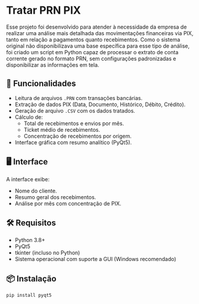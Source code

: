 # Tratar PRN PIX

Esse projeto foi desenvolvido para atender à necessidade da empresa de realizar uma análise mais detalhada das movimentações financeiras via PIX, tanto em relação a pagamentos quanto recebimentos. Como o sistema original não disponibilizava uma base específica para esse tipo de análise, foi criado um script em Python capaz de processar o extrato de conta corrente gerado no formato PRN, sem configurações padronizadas e disponibilizar as informações em tela.

## 📌 Funcionalidades

- Leitura de arquivos `.PRN` com transações bancárias.
- Extração de dados PIX (Data, Documento, Histórico, Débito, Crédito).
- Geração de arquivo `.CSV` com os dados tratados.
- Cálculo de:
  - Total de recebimentos e envios por mês.
  - Ticket médio de recebimentos.
  - Concentração de recebimentos por origem.
- Interface gráfica com resumo analítico (PyQt5).

## 🖥️ Interface

A interface exibe:
- Nome do cliente.
- Resumo geral dos recebimentos.
- Análise por mês com concentração de PIX.

## 🛠️ Requisitos

- Python 3.8+
- PyQt5
- tkinter (incluso no Python)
- Sistema operacional com suporte a GUI (Windows recomendado)

## 📦 Instalação

```bash
pip install pyqt5

